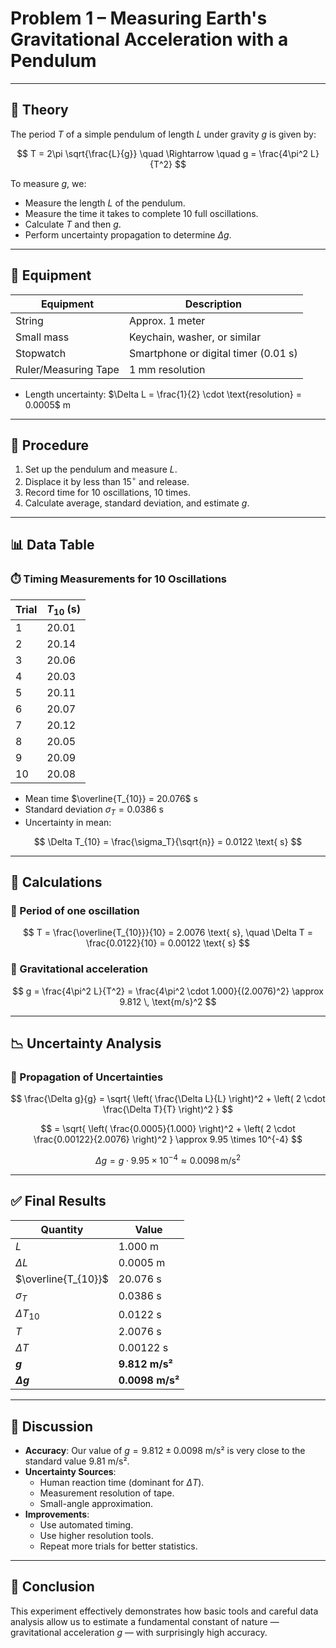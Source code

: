 # Problem 1 – Measuring Earth's Gravitational Acceleration with a Pendulum

---

## 🧠 Theory

The period $T$ of a simple pendulum of length $L$ under gravity $g$ is given by:

$$
T = 2\pi \sqrt{\frac{L}{g}} \quad \Rightarrow \quad g = \frac{4\pi^2 L}{T^2}
$$

To measure $g$, we:
- Measure the length $L$ of the pendulum.
- Measure the time it takes to complete 10 full oscillations.
- Calculate $T$ and then $g$.
- Perform uncertainty propagation to determine $\Delta g$.

---

## 🧪 Equipment

| Equipment          | Description                          |
|--------------------|--------------------------------------|
| String             | Approx. 1 meter                      |
| Small mass         | Keychain, washer, or similar         |
| Stopwatch          | Smartphone or digital timer (0.01 s) |
| Ruler/Measuring Tape | 1 mm resolution                     |

- Length uncertainty: $\Delta L = \frac{1}{2} \cdot \text{resolution} = 0.0005$ m

---

## 🔬 Procedure

1. Set up the pendulum and measure $L$.
2. Displace it by less than $15^\circ$ and release.
3. Record time for 10 oscillations, 10 times.
4. Calculate average, standard deviation, and estimate $g$.

---

## 📊 Data Table

### ⏱️ Timing Measurements for 10 Oscillations

| Trial | $T_{10}$ (s) |
|-------|--------------|
| 1     | 20.01        |
| 2     | 20.14        |
| 3     | 20.06        |
| 4     | 20.03        |
| 5     | 20.11        |
| 6     | 20.07        |
| 7     | 20.12        |
| 8     | 20.05        |
| 9     | 20.09        |
| 10    | 20.08        |

- Mean time $\overline{T_{10}} = 20.076$ s  
- Standard deviation $\sigma_T = 0.0386$ s  
- Uncertainty in mean:

$$
\Delta T_{10} = \frac{\sigma_T}{\sqrt{n}} = 0.0122 \text{ s}
$$

---

## 🔢 Calculations

### 🎯 Period of one oscillation

$$
T = \frac{\overline{T_{10}}}{10} = 2.0076 \text{ s}, \quad \Delta T = \frac{0.0122}{10} = 0.00122 \text{ s}
$$

### 🎯 Gravitational acceleration

$$
g = \frac{4\pi^2 L}{T^2} = \frac{4\pi^2 \cdot 1.000}{(2.0076)^2} \approx 9.812 \, \text{m/s}^2
$$

---

## 📉 Uncertainty Analysis

### 🔧 Propagation of Uncertainties

$$
\frac{\Delta g}{g} = \sqrt{ \left( \frac{\Delta L}{L} \right)^2 + \left( 2 \cdot \frac{\Delta T}{T} \right)^2 }
$$

$$
= \sqrt{ \left( \frac{0.0005}{1.000} \right)^2 + \left( 2 \cdot \frac{0.00122}{2.0076} \right)^2 } \approx 9.95 \times 10^{-4}
$$

$$
\Delta g = g \cdot 9.95 \times 10^{-4} \approx 0.0098 \, \text{m/s}^2
$$

---

## ✅ Final Results

| Quantity       | Value               |
|----------------|---------------------|
| $L$            | 1.000 m             |
| $\Delta L$     | 0.0005 m            |
| $\overline{T_{10}}$ | 20.076 s       |
| $\sigma_T$     | 0.0386 s            |
| $\Delta T_{10}$| 0.0122 s            |
| $T$            | 2.0076 s            |
| $\Delta T$     | 0.00122 s           |
| **$g$**        | **9.812 m/s²**      |
| **$\Delta g$** | **0.0098 m/s²**     |

---

## 💬 Discussion

- **Accuracy**: Our value of $g = 9.812 \pm 0.0098$ m/s² is very close to the standard value $9.81$ m/s².
- **Uncertainty Sources**:
  - Human reaction time (dominant for $\Delta T$).
  - Measurement resolution of tape.
  - Small-angle approximation.
- **Improvements**:
  - Use automated timing.
  - Use higher resolution tools.
  - Repeat more trials for better statistics.

---

## 📎 Conclusion

This experiment effectively demonstrates how basic tools and careful data analysis allow us to estimate a fundamental constant of nature — gravitational acceleration $g$ — with surprisingly high accuracy.

